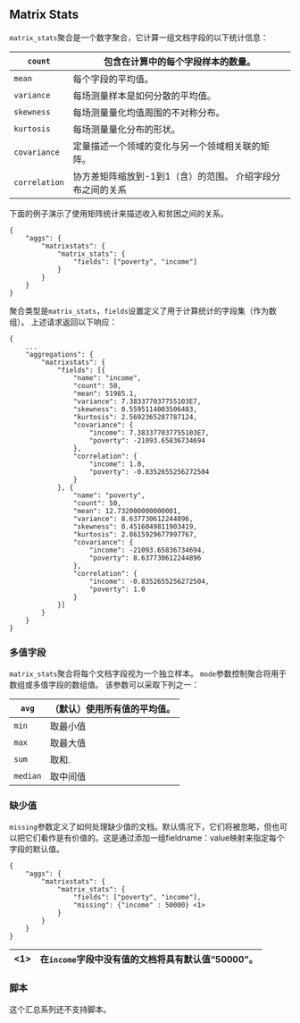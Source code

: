 ## Matrix Stats

`matrix_stats`聚合是一个数字聚合，它计算一组文档字段的以下统计信息：

`count`| 包含在计算中的每个字段样本的数量。     
---|---    
`mean`| 每个字段的平均值。    
`variance`| 每场测量样本是如何分散的平均值。     
`skewness`| 每场测量量化均值周围的不对称分布。    
`kurtosis`| 每场测量量化分布的形状。    
`covariance`| 定量描述一个领域的变化与另一个领域相关联的矩阵。    
`correlation`| 协方差矩阵缩放到-1到1（含）的范围。 介绍字段分布之间的关系
  
下面的例子演示了使用矩阵统计来描述收入和贫困之间的关系。    
    
    {
        "aggs": {
            "matrixstats": {
                "matrix_stats": {
                    "fields": ["poverty", "income"]
                }
            }
        }
    }

聚合类型是`matrix_stats`，`fields`设置定义了用于计算统计的字段集（作为数组）。 上述请求返回以下响应：
    
    
    {
        ...
        "aggregations": {
            "matrixstats": {
                "fields": [{
                    "name": "income",
                    "count": 50,
                    "mean": 51985.1,
                    "variance": 7.383377037755103E7,
                    "skewness": 0.5595114003506483,
                    "kurtosis": 2.5692365287787124,
                    "covariance": {
                        "income": 7.383377037755103E7,
                        "poverty": -21093.65836734694
                    },
                    "correlation": {
                        "income": 1.0,
                        "poverty": -0.8352655256272504
                    }
                }, {
                    "name": "poverty",
                    "count": 50,
                    "mean": 12.732000000000001,
                    "variance": 8.637730612244896,
                    "skewness": 0.4516049811903419,
                    "kurtosis": 2.8615929677997767,
                    "covariance": {
                        "income": -21093.65836734694,
                        "poverty": 8.637730612244896
                    },
                    "correlation": {
                        "income": -0.8352655256272504,
                        "poverty": 1.0
                    }
                }]
            }
        }
    }

### 多值字段

`matrix_stats`聚合将每个文档字段视为一个独立样本。 `mode`参数控制聚合将用于数组或多值字段的数组值。 该参数可以采取下列之一：

`avg`| （默认）使用所有值的平均值。    
---|---    
`min`| 取最小值     
`max`| 取最大值    
`sum`| 取和.     
`median`| 取中间值   
  
### 缺少值

`missing`参数定义了如何处理缺少值的文档。默认情况下，它们将被忽略，但也可以把它们看作是有价值的。这是通过添加一组fieldname：value映射来指定每个字段的默认值。
    
    
    {
        "aggs": {
            "matrixstats": {
                "matrix_stats": {
                    "fields": ["poverty", "income"],
                    "missing": {"income" : 50000} <1>
                }
            }
        }
    }

<1>| 在`income`字段中没有值的文档将具有默认值“50000”。    
---|---  
  
### 脚本

这个汇总系列还不支持脚本。